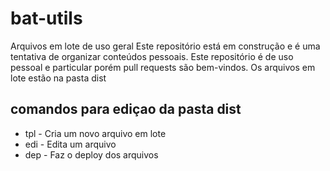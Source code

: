 # bat-utils
Arquivos em lote de uso geral
Este repositório está em construção e é uma tentativa de organizar conteúdos pessoais.
Este repositório é de uso pessoal e particular porém pull requests são bem-vindos.
Os arquivos em lote estão na pasta dist

## comandos para ediçao da pasta dist

* tpl - Cria um novo arquivo em lote 
* edi - Edita um arquivo
* dep - Faz o deploy dos arquivos

